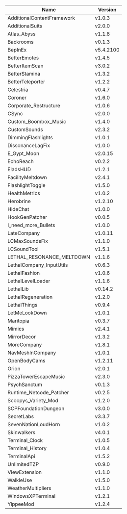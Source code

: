 | Name                       | Version   |
| -------------------------- | --------- |
| AdditionalContentFramework | v1.0.3    |
| AdditionalSuits            | v2.0.0    |
| Atlas_Abyss                | v1.1.8    |
| Backrooms                  | v0.1.3    |
| BepInEx                    | v5.4.2100 |
| BetterEmotes               | v1.4.5    |
| BetterItemScan             | v3.0.2    |
| BetterStamina              | v1.3.2    |
| BetterTeleporter           | v1.2.2    |
| Celestria                  | v0.4.7    |
| Coroner                    | v1.6.0    |
| Corporate_Restructure      | v1.0.6    |
| CSync                      | v2.0.0    |
| Custom_Boombox_Music       | v1.4.0    |
| CustomSounds               | v2.3.2    |
| DimmingFlashlights         | v1.0.1    |
| DissonanceLagFix           | v1.0.0    |
| E_Gypt_Moon                | v2.0.15   |
| EchoReach                  | v0.2.2    |
| EladsHUD                   | v1.2.1    |
| FacilityMeltdown           | v2.4.1    |
| FlashlightToggle           | v1.5.0    |
| HealthMetrics              | v1.0.2    |
| Herobrine                  | v1.2.10   |
| HideChat                   | v1.0.0    |
| HookGenPatcher             | v0.0.5    |
| I_need_more_Bullets        | v1.0.0    |
| LateCompany                | v1.0.11   |
| LCMaxSoundsFix             | v1.1.0    |
| LCSoundTool                | v1.5.1    |
| LETHAL_RESONANCE_MELTDOWN  | v1.1.6    |
| LethalCompany_InputUtils   | v0.6.3    |
| LethalFashion              | v1.0.6    |
| LethalLevelLoader          | v1.1.6    |
| LethalLib                  | v0.14.2   |
| LethalRegeneration         | v1.2.0    |
| LethalThings               | v0.9.4    |
| LetMeLookDown              | v1.0.1    |
| Maritopia                  | v0.3.7    |
| Mimics                     | v2.4.1    |
| MirrorDecor                | v1.3.2    |
| MoreCompany                | v1.8.1    |
| NavMeshInCompany           | v1.0.1    |
| OpenBodyCams               | v1.2.11   |
| Orion                      | v2.0.1    |
| PizzaTowerEscapeMusic      | v2.3.0    |
| PsychSanctum               | v0.1.3    |
| Runtime_Netcode_Patcher    | v0.2.5    |
| Scoopys_Variety_Mod        | v1.2.0    |
| SCPFoundationDungeon       | v3.0.0    |
| SecretLabs                 | v3.3.7    |
| SevenNationLoudHorn        | v1.0.2    |
| Skinwalkers                | v4.0.1    |
| Terminal_Clock             | v1.0.5    |
| Terminal_History           | v1.0.4    |
| TerminalApi                | v1.5.2    |
| UnlimitedTZP               | v0.9.0    |
| ViewExtension              | v1.1.0    |
| WalkieUse                  | v1.5.0    |
| WeatherMultipliers         | v1.1.0    |
| WindowsXPTerminal          | v1.2.1    |
| YippeeMod                  | v1.2.4    |
